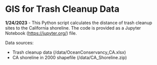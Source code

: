 # GIS for Trash Cleanup Data

**1/24/2023** - This Python script calculates the distance of trash cleanup sites to the California shoreline. The code is provided as a Jupyter Notebook (https://jupyter.org/) file.

Data sources:

- Trash cleanup data (/data/OceanConservancy_CA.xlsx)
- CA shoreline in 2000 shapefile (/data/CA_Shoreline.zip) 